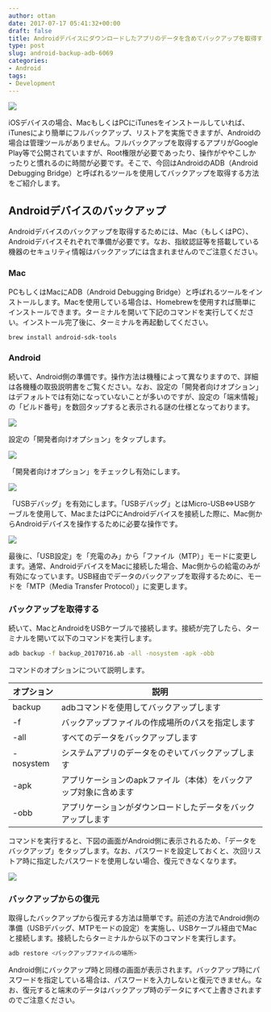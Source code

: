 ```yaml
---
author: ottan
date: 2017-07-17 05:41:32+00:00
draft: false
title: Androidデバイスにダウンロードしたアプリのデータを含めてバックアップを取得する
type: post
slug: android-backup-adb-6069
categories:
- Android
tags:
- Development
---
```


![](/uploads/2017/07/170716-596af0016e595.jpg)

iOSデバイスの場合、MacもしくはPCにiTunesをインストールしていれば、iTunesにより簡単にフルバックアップ、リストアを実施できますが、Androidの場合は管理ツールがありません。フルバックアップを取得するアプリがGoogle Play等で公開されていますが、Root権限が必要であったり、操作がややこしかったりと慣れるのに時間が必要です。そこで、今回はAndroidのADB（Android Debugging Bridge）と呼ばれるツールを使用してバックアップを取得する方法をご紹介します。

## Androidデバイスのバックアップ

Androidデバイスのバックアップを取得するためには、Mac（もしくはPC）、Androidデバイスそれぞれで準備が必要です。なお、指紋認証等を搭載している機器のセキュリティ情報はバックアップには含まれませんのでご注意ください。

### Mac

PCもしくはMacにADB（Android Debugging Bridge）と呼ばれるツールをインストールします。Macを使用している場合は、Homebrewを使用すれば簡単にインストールできます。ターミナルを開いて下記のコマンドを実行してください。インストール完了後に、ターミナルを再起動してください。

```bash
brew install android-sdk-tools
```

### Android

続いて、Android側の準備です。操作方法は機種によって異なりますので、詳細は各機種の取扱説明書をご覧ください。なお、設定の「開発者向けオプション」はデフォルトでは有効になっていないことが多いのですが、設定の「端末情報」の「ビルド番号」を数回タップすると表示される謎の仕様となっております。

![](/uploads/2017/07/170716-596af07cefe1c.png)

設定の「開発者向けオプション」をタップします。

![](/uploads/2017/07/170716-596af08611fc5.png)

「開発者向けオプション」をチェックし有効にします。

![](/uploads/2017/07/170716-596af08ae0c99.png)

「USBデバッグ」を有効にします。「USBデバッグ」とはMicro-USB⇔USBケーブルを使用して、MacまたはPCにAndroidデバイスを接続した際に、Mac側からAndroidデバイスを操作するために必要な操作です。

![](/uploads/2017/07/170716-596af090d5d1f.png)

最後に、「USB設定」を「充電のみ」から「ファイル（MTP）」モードに変更します。通常、AndroidデバイスをMacに接続した場合、Mac側からの給電のみが有効になっています。USB経由でデータのバックアップを取得するために、モードを「MTP（Media Transfer Protocol）」に変更します。

### バックアップを取得する

続いて、MacとAndroidをUSBケーブルで接続します。接続が完了したら、ターミナルを開いて以下のコマンドを実行します。

```bash
adb backup -f backup_20170716.ab -all -nosystem -apk -obb
```

コマンドのオプションについて説明します。

| オプション | 説明                                                              |
| ---------- | ----------------------------------------------------------------- |
| backup     | adbコマンドを使用してバックアップします                           |
| -f         | バックアップファイルの作成場所のパスを指定します                  |
| -all       | すべてのデータをバックアップします                                |
| -nosystem  | システムアプリのデータをのぞいてバックアップします                |
| -apk       | アプリケーションのapkファイル（本体）をバックアップ対象に含めます |
| -obb       | アプリケーションがダウンロードしたデータをバックアップします      |

コマンドを実行すると、下図の画面がAndroid側に表示されるため、「データをバックアップ」をタップします。なお、パスワードを設定しておくと、次回リストア時に指定したパスワードを使用しない場合、復元できなくなります。

![](/uploads/2017/07/170716-596af09a4b6c1.png)

### バックアップからの復元

取得したバックアップから復元する方法は簡単です。前述の方法でAndroid側の準備（USBデバッグ、MTPモードの設定）を実施し、USBケーブル経由でMacと接続します。接続したらターミナルから以下のコマンドを実行します。

```bash
adb restore <バックアップファイルの場所>
```

Android側にバックアップ時と同様の画面が表示されます。バックアップ時にパスワードを指定している場合は、パスワードを入力しないと復元できません。なお、復元すると端末のデータはバックアップ時のデータにすべて上書きされますのでご注意ください。
